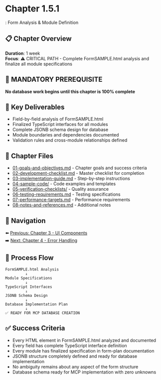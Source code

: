 # Chapter 1.5.1

: Form Analysis & Module Definition

## 📋 Chapter Overview

**Duration**: 1 week  
**Focus**: ⚠️ CRITICAL PATH - Complete FormSAMPLE.html analysis and finalize all module specifications

## 🚨 MANDATORY PREREQUISITE

**No database work begins until this chapter is 100% complete**

## 🎯 Key Deliverables

- Field-by-field analysis of FormSAMPLE.html
- Finalized TypeScript interfaces for all modules
- Complete JSONB schema design for database
- Module boundaries and dependencies documented
- Validation rules and cross-module relationships defined

## 📁 Chapter Files

- [01-goals-and-objectives.md](./01-goals-and-objectives.md) - Chapter goals and success criteria
- [02-development-checklist.md](./02-development-checklist.md) - Master checklist for completion
- [03-implementation-guide.md](./03-implementation-guide.md) - Step-by-step instructions
- [04-sample-code/](./04-sample-code/) - Code examples and templates
- [05-verification-checklists/](./05-verification-checklists/) - Quality assurance
- [06-testing-requirements.md](./06-testing-requirements.md) - Testing specifications
- [07-performance-targets.md](./07-performance-targets.md) - Performance requirements
- [08-notes-and-references.md](./08-notes-and-references.md) - Additional notes

## 🔗 Navigation

⬅️ [Previous: Chapter 3 - UI Components](../chapter-03-ui-components/README.md)  
➡️ [Next: Chapter 4 - Error Handling](../chapter-04-error-handling/README.md)

## 🔄 Process Flow

```
FormSAMPLE.html Analysis
         ↓
Module Specifications
         ↓
TypeScript Interfaces
         ↓
JSONB Schema Design
         ↓
Database Implementation Plan
         ↓
✅ READY FOR MCP DATABASE CREATION
```

## ✅ Success Criteria

- Every HTML element in FormSAMPLE.html analyzed and documented
- Every field has complete TypeScript interface definition
- Every module has finalized specification in form-plan documentation
- JSONB structure completely defined and ready for database implementation
- No ambiguity remains about any aspect of the form structure
- Database schema ready for MCP implementation with zero unknowns
